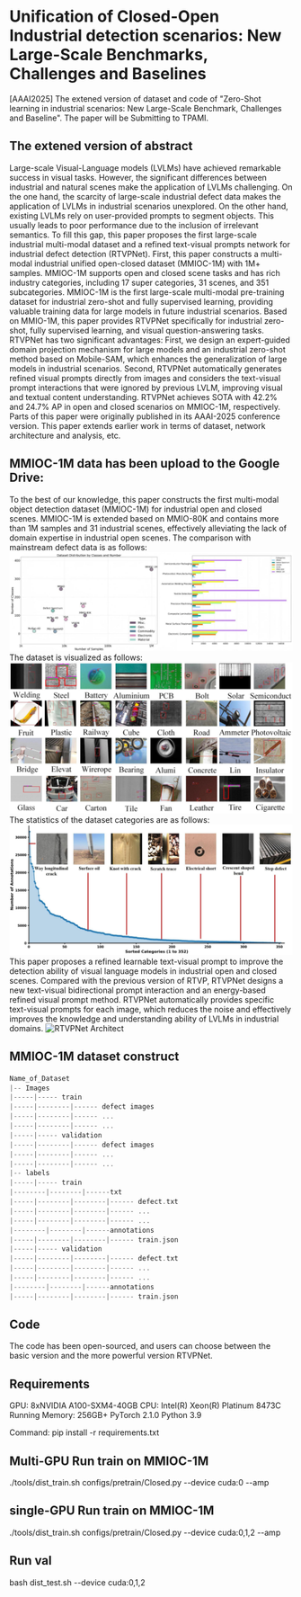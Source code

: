 # Unification of Closed-Open Industrial detection scenarios: New Large-Scale Benchmarks, Challenges and Baselines

[AAAI2025] The extened version of dataset and code of "Zero-Shot learning in industrial scenarios: New Large-Scale Benchmark, Challenges and Baseline". The paper will be Submitting to TPAMI.

## The extened version of abstract
Large-scale Visual-Language models (LVLMs) have achieved remarkable success in visual tasks. However, the significant differences between industrial and natural scenes make the application of LVLMs challenging. On the one hand, the scarcity of large-scale industrial defect data makes the application of LVLMs in industrial scenarios unexplored. On the other hand, existing LVLMs rely on user-provided prompts to segment objects. This usually leads to poor performance due to the inclusion of irrelevant semantics. To fill this gap, this paper proposes the first large-scale industrial multi-modal dataset and a refined text-visual prompts network for industrial defect detection (RTVPNet). First, this paper constructs a multi-modal industrial unified open-closed dataset (MMIOC-1M) with 1M+ samples. MMIOC-1M supports open and closed scene tasks and has rich industry categories, including 17 super categories, 31 scenes, and 351 subcategories. MMIOC-1M is the first large-scale multi-modal pre-training dataset for industrial zero-shot and fully supervised learning, providing valuable training data for large models in future industrial scenarios. Based on MMIO-1M, this paper provides RTVPNet specifically for industrial zero-shot, fully supervised learning, and visual question-answering tasks. RTVPNet has two significant advantages: First, we design an expert-guided domain projection mechanism for large models and an industrial zero-shot method based on Mobile-SAM, which enhances the generalization of large models in industrial scenarios. Second, RTVPNet automatically generates refined visual prompts directly from images and considers the text-visual prompt interactions that were ignored by previous LVLM, improving visual and textual content understanding. RTVPNet achieves SOTA with 42.2\% and 24.7\% AP in open and closed scenarios on MMIOC-1M, respectively. Parts of this paper were originally published in its AAAI-2025 conference version. This paper extends earlier work in terms of dataset, network architecture and analysis, etc.

## MMIOC-1M data has been upload to the Google Drive: 

To the best of our knowledge, this paper constructs the first multi-modal object detection dataset (MMIOC-1M) for industrial open and closed scenes. MMIOC-1M is extended based on MMIO-80K and contains more than 1M samples and 31 industrial scenes, effectively alleviating the lack of domain expertise in industrial open scenes. The comparison with mainstream defect data is as follows:
![MMIOC-1M_dataset_compare](https://github.com/hellozzk/MMIO/blob/main/datasetcompare_01.jpg#pic_center)
The dataset is visualized as follows:
![RTVPNet Architect](https://github.com/hellozzk/MMIO/blob/main/datasetvis_01.jpg#pic_center)
The statistics of the dataset categories are as follows:
![RTVPNet Architect](https://github.com/hellozzk/MMIO/blob/main/statistic_01.jpg#pic_center)
This paper proposes a refined learnable text-visual prompt to improve the detection ability of visual language models in industrial open and closed scenes. Compared with the previous version of RTVP, RTVPNet designs a new text-visual bidirectional prompt interaction and an energy-based refined visual prompt method. RTVPNet automatically provides specific text-visual prompts for each image, which reduces the noise and effectively improves the knowledge and understanding ability of LVLMs in industrial domains.
![RTVPNet Architect](https://github.com/hellozzk/MMIO/blob/main/Architect.png#pic_center)

## MMIOC-1M dataset construct 

```c
Name_of_Dataset
|-- Images
|-----|----- train
|-----|--------|------ defect images
|-----|--------|------ ...
|-----|--------|------ ...
|-----|----- validation
|-----|--------|------ defect images
|-----|--------|------ ...
|-----|--------|------ ...
|-- labels
|-----|----- train
|--------|--------|------txt
|-----|--------|--------|------ defect.txt
|-----|--------|--------|------ ...
|-----|--------|--------|------ ...
|--------|--------|------annotations
|-----|--------|--------|------ train.json
|-----|----- validation
|-----|--------|--------|------ defect.txt
|-----|--------|--------|------ ...
|-----|--------|--------|------ ...
|--------|--------|------annotations
|-----|--------|--------|------ train.json
```

## Code
The code has been open-sourced, and users can choose between the basic version and the more powerful version RTVPNet.

## Requirements
GPU: 8xNVIDIA A100-SXM4-40GB   CPU: Intel(R) Xeon(R) Platinum 8473C      Running Memory: 256GB+      PyTorch 2.1.0      Python 3.9

Command: pip install -r requirements.txt


## Multi-GPU Run train on MMIOC-1M

./tools/dist_train.sh configs/pretrain/Closed.py --device cuda:0 --amp

## single-GPU Run train on MMIOC-1M

./tools/dist_train.sh configs/pretrain/Closed.py --device cuda:0,1,2 --amp

## Run val

bash dist_test.sh --device cuda:0,1,2
